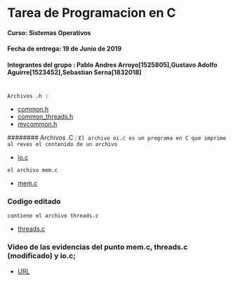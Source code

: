 #

# Tarea de Programacion en C
#### Curso:  Sistemas Operativos

#### Fecha de entrega: 19 de Junio de 2019

#### Integrantes del grupo : Pablo Andres Arroyo[1525805],Gustavo Adolfo Aguirre[1523452],Sebastian Serna[1832018]

#

`` Archivos .h : ``

* [common.h](https://github.com/lgustavoaguirre/SistemasOperativos/blob/master/tarea_01_ostep/common.h)
* [common_threads.h](https://github.com/lgustavoaguirre/SistemasOperativos/blob/master/tarea_01_ostep/common_threads.h)
* [mycommon.h](https://github.com/lgustavoaguirre/SistemasOperativos/blob/master/tarea_01_ostep/mycommon.h)

######## Archivos .C :
`` El archivo oi.c es un programa en C que imprime al reves el contenido de un archivo ``

* [io.c](https://github.com/lgustavoaguirre/SistemasOperativos/blob/master/tarea_01_ostep/io.c)

`` el archivo mem.c ``

* [mem.c](https://github.com/lgustavoaguirre/SistemasOperativos/blob/master/tarea_01_ostep/mem.c)


###  Codigo editado
``contiene el archivo threads.c  ``

* [threads.c](https://github.com/lgustavoaguirre/SistemasOperativos/blob/master/tarea_01_ostep/threads.c)

### Video de las evidencias del punto mem.c, threads.c (modificado) y io.c; 

* [URL](https://youtu.be/d24qpQB2EIY)

